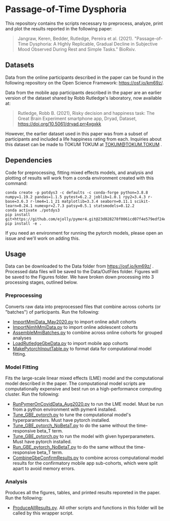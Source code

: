 # Passage-of-Time Dysphoria

This repository contains the scripts necessary to preprocess, analyze, print and plot the results reported in the following paper:

> Jangraw, Keren, Bedder, Rutledge, Pereira et al. (2021). "Passage-of-Time Dysphoria: A Highly Replicable, Gradual Decline in Subjective Mood Observed During Rest and Simple Tasks." BioRxiv.

## Datasets

Data from the online participants described in the paper can be found in the following repository on the Open Science Framework: https://osf.io/km69z/.

Data from the mobile app participants described in the paper are an earlier version of the dataset shared by Robb Rutledge's laboratory, now available at:

> Rutledge, Robb B. (2021), Risky decision and happiness task: The Great Brain Experiment smartphone app, Dryad, Dataset, https://doi.org/10.5061/dryad.prr4xgxkk

However, the earlier dataset used in this paper was from a subset of participants and included a life happiness rating from each. Inquiries about this dataset can be made to TOKUM TOKUM at TOKUM@TOKUM.TOKUM .

## Dependencies

Code for preprocessing, fitting mixed effects models, and analysis and plotting of results will work from a conda environment created with this command:
```
conda create -p potdys3 -c defaults -c conda-forge python=3.8.8 numpy=1.19.2 pandas=1.1.5 pytest=6.2.2 joblib=1.0.1 rpy2=3.4.3 r-base=3.6.3 r-lme4=1.1_21 matplotlib=3.3.4 seaborn=0.11.1 scikit-learn=0.24.1 numexpr=2.7.3 patsy=0.5.1 statsmodels=0.12.2
conda activate ./potdys3
pip install git+https://github.com/ejolly/pymer4.git@23d028278f0061cd07f4e579edf24e010260023d
pip install -e .
```

If you need an environment for running the pytorch models, please open an issue and we'll work on adding this.

## Usage
Data can be downloaded to the Data folder from https://osf.io/km69z/ . Processed data files will be saved to the Data/OutFiles folder. Figures will be saved to the Figures folder.
We have broken down processing into 3 processing stages, outlined below.

### Preprocessing
Converts raw data into preprocessed files that combine across cohorts (or "batches") of participants. Run the following:
- [ImportMmiData_May2020.py](scripts/ImportMmiData_May2020.py) to import online adult cohorts
- [ImportNimhMmiData.py](scripts/ImportNimhMmiData.py) to import online adolescent cohorts
- [AssembleMmiBatches.py](scripts/AssembleMmiBatches.py) to combine across online cohorts for grouped analyses
- [LoadRutledgeGbeData.py](scripts/LoadRutledgeGbeData.py) to import mobile app cohorts
- [MakePytorchInputTable.py](scripts/MakePytorchInputTable.py) to format data for computational model fitting.

### Model Fitting
Fits the large-scale linear mixed effects (LME) model and the computational model described in the paper. The computational model scripts are computationally expensive and best run on a high-performance computing cluster. Run the following:
- [RunPymerOnCovidData_Aug2020.py](scripts/RunPymerOnCovidData_Aug2020.py) to run the LME model. Must be run from a python environment with pymer4 installed.
- [Tune_GBE_pytorch.py](scripts/Tune_GBE_pytorch.py) to tune the computational model's hyperparameters. Must have pytorch installed.
- [Tune_GBE_pytorch_NoBetaT.py](scripts/Tune_GBE_pytorch_NoBetaT.py) to do the same without the time-responsive beta_T term.
- [Tune_GBE_pytorch.py](scripts/Tune_GBE_pytorch.py) to run the model with given hyperparameters. Must have pytorch installed.
- [Run_GBE_pytorch_NoBetaT.py](scripts/Tune_GBE_pytorch_NoBetaT.py) to do the same without the time-responsive beta_T term.
- [CombineGbeConfirmResults.py](scripts/CombineGbeConfirmResults.py) to combine across computational model results for the confirmatory mobile app sub-cohorts, which were split apart to avoid memory errors.

### Analysis
Produces all the figures, tables, and printed results reporeted in the paper. Run the following:
- [ProduceAllResults.py](scripts/ProduceAllResults.py). All other scripts and functions in this folder will be called by this wrapper script.
